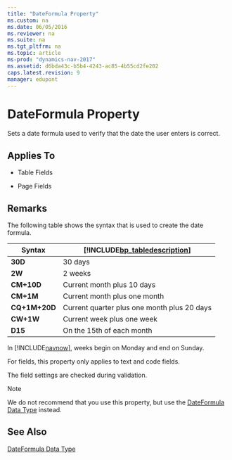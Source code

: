 ```yaml
---
title: "DateFormula Property"
ms.custom: na
ms.date: 06/05/2016
ms.reviewer: na
ms.suite: na
ms.tgt_pltfrm: na
ms.topic: article
ms-prod: "dynamics-nav-2017"
ms.assetid: d6bda43c-b5b4-4243-ac85-4b55cd2fe202
caps.latest.revision: 9
manager: edupont
---
```

# DateFormula Property
Sets a date formula used to verify that the date the user enters is correct.  
  
## Applies To  
  
-   Table Fields  
  
-   Page Fields  
  
## Remarks  
 The following table shows the syntax that is used to create the date formula.  
  
|Syntax|[!INCLUDE[bp_tabledescription](includes/bp_tabledescription_md.md)]|  
|------------|---------------------------------------|  
|**30D**|30 days|  
|**2W**|2 weeks|  
|**CM\+10D**|Current month plus 10 days|  
|**CM\+1M**|Current month plus one month|  
|**CQ\+1M\+20D**|Current quarter plus one month plus 20 days|  
|**CW\+1W**|Current week plus one week|  
|**D15**|On the 15th of each month|  
  
 In [!INCLUDE[navnow](includes/navnow_md.md)], weeks begin on Monday and end on Sunday.  
  
 For fields, this property only applies to text and code fields.  
  
 The field settings are checked during validation.  
  
> [!NOTE]  
>  We do not recommend that you use this property, but use the [DateFormula Data Type](DateFormula-Data-Type.md) instead.  
  
## See Also  
 [DateFormula Data Type](DateFormula-Data-Type.md)